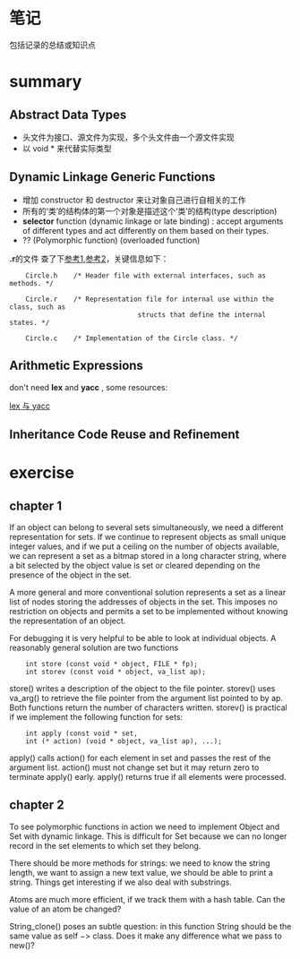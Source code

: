 # 笔记
包括记录的总结或知识点

# summary
## Abstract Data Types

- 头文件为接口、源文件为实现，多个头文件由一个源文件实现
- 以 void * 来代替实际类型

## Dynamic Linkage Generic Functions

- 增加 constructor 和 destructor 来让对象自己进行自相关的工作
-	所有的‘类’的结构体的第一个对象是描述这个‘类’的结构(type description)
-	**selector** function (dynamic linkage or late binding) : accept arguments of different types and act differently 
on them based on their types.
-	 ?? (Polymorphic function)   (overloaded function)  

**.r**的文件
查了下[参考1](https://stackoverflow.com/questions/958671/what-is-a-private-header-in-c),[参考2](https://stackoverflow.com/questions/6061954/what-are-r-files-in-c)，关键信息如下：
```
	Circle.h    /* Header file with external interfaces, such as methods. */

	Circle.r    /* Representation file for internal use within the class, such as
								structs that define the internal states. */

	Circle.c    /* Implementation of the Circle class. */
```

## Arithmetic Expressions

don't need **lex** and **yacc** , some resources:

[lex 与 yacc](https://book.douban.com/subject/1105363/)


## Inheritance Code Reuse and Refinement



# exercise

## chapter 1

If an object can belong to several sets simultaneously, we need a different representation for sets. If we continue to represent objects as small unique integer values, and if we put a ceiling on the number of objects available, we can represent a set as a bitmap stored in a long character string, where a bit selected by the object value is set or cleared depending on the presence of the object in the set. 

A more general and more conventional solution represents a set as a linear list of nodes storing the addresses of objects in the set. This imposes no restriction on objects and permits a set to be implemented without knowing the representation of an object. 

For debugging it is very helpful to be able to look at individual objects. A reasonably general  solution are two functions 
```
	int store (const void * object, FILE * fp);
	int storev (const void * object, va_list ap);
```
store() writes a description of the object to the file pointer. storev() uses va_arg() to retrieve the file pointer from the argument list pointed to by ap. Both functions return the number of characters written. storev() is practical if we implement the following function for sets:

```
	int apply (const void * set,
	int (* action) (void * object, va_list ap), ...);
```

apply() calls action() for each element in set and passes the rest of the argument list. action() must not change set but it may return zero to terminate apply() early. apply() returns true if all elements were processed.

## chapter 2
To see polymorphic functions in action we need to implement Object and Set with dynamic linkage. This is difficult for Set because we can no longer record in the set elements to which set they belong.

There should be more methods for strings: we need to know the string length, we want to assign a new text value, we should be able to print a string. Things get interesting if we also deal with substrings.

Atoms are much more efficient, if we track them with a hash table. Can the value of an atom be changed? 

String_clone() poses an subtle question: in this function String should be the same value as self −> class. Does it make any difference what we pass to new()?